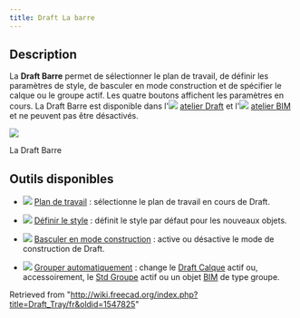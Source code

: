 ```yaml
---
title: Draft La barre
---
```


## Description

La **Draft Barre** permet de sélectionner le plan de travail, de définir les paramètres de style, de basculer en mode construction et de spécifier le calque ou le groupe actif. Les quatre boutons affichent les paramètres en cours. La Draft Barre est disponible dans l'![](/images/Workbench_Draft.svg) [atelier Draft](/Draft_Workbench/fr "Draft Workbench/fr") et l'![](/images/Workbench_BIM.svg) [atelier BIM](/BIM_Workbench/fr "BIM Workbench/fr") et ne peuvent pas être désactivés.

![](/images/Draft_tray_default.png)

La Draft Barre

## Outils disponibles

- ![](/images/Draft_tray_button_plane.png) [Plan de travail](/Draft_SelectPlane/fr "Draft SelectPlane/fr") : sélectionne le plan de travail en cours de Draft.

- ![](/images/Draft_tray_button_style.png) [Définir le style](/Draft_SetStyle/fr "Draft SetStyle/fr") : définit le style par défaut pour les nouveaux objets.

- ![](/images/Draft_tray_button_construction.png) [Basculer en mode construction](/Draft_ToggleConstructionMode/fr "Draft ToggleConstructionMode/fr") : active ou désactive le mode de construction de Draft.

- ![](/images/Draft_tray_button_layer.png) [Grouper automatiquement](/Draft_AutoGroup/fr "Draft AutoGroup/fr") : change le [Draft Calque](/Draft_Layer/fr "Draft Layer/fr") actif ou, accessoirement, le [Std Groupe](/Std_Group/fr "Std Group/fr") actif ou un objet [BIM](/BIM_Workbench/fr "BIM Workbench/fr") de type groupe.

Retrieved from "<http://wiki.freecad.org/index.php?title=Draft_Tray/fr&oldid=1547825>"
